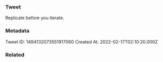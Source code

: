 ### Tweet
Replicate before you iterate.

### Metadata
Tweet ID: 1494132073551917060
Created At: 2022-02-17T02:10:20.000Z

### Related

